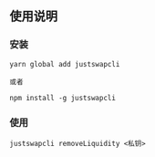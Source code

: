 
## 使用说明

### 安装

```
yarn global add justswapcli

或者

npm install -g justswapcli
```

### 使用

```
justswapcli removeLiquidity <私钥>
```
